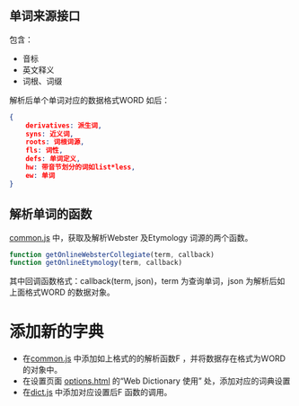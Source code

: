 ## 单词来源接口

包含：

- 音标
- 英文释义
- 词根、词缀

解析后单个单词对应的数据格式WORD 如后：

```json
{
    derivatives: 派生词,
    syns: 近义词,
    roots: 词根词源,
    fls: 词性,
    defs: 单词定义,
    hw: 带音节划分的词如list*less,
    ew: 单词
} 
```

## 解析单词的函数

[common.js] 中，获取及解析Webster 及Etymology 词源的两个函数。

```javascript
function getOnlineWebsterCollegiate(term, callback)
function getOnlineEtymology(term, callback)
```

其中回调函数格式：callback(term, json)，term 为查询单词，json 为解析后如上面格式WORD 的数据对象。

# 添加新的字典

- 在[common.js] 中添加如上格式的的解析函数F ，并将数据存在格式为WORD 的对象中。
- 在设置页面 [options.html](../options.html) 的“Web Dictionary 使用” 处，添加对应的词典设置
- 在[dict.js](./dict.js) 中添加对应设置后F 函数的调用。

[common.js]: ../common.js
